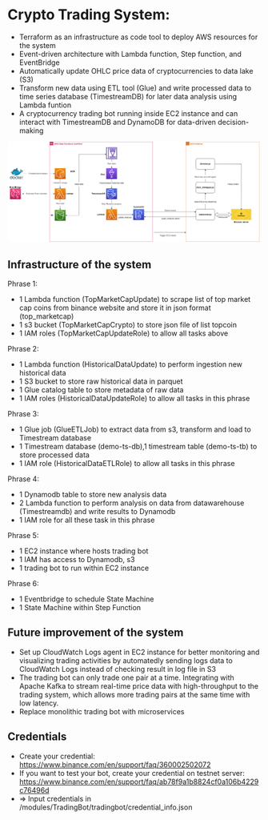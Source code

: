 # Crypto Trading System:
* Terraform as an infrastructure as code tool to deploy AWS resources for the system
* Event-driven architecture with Lambda function, Step function, and  EventBridge
* Automatically update OHLC price data of cryptocurrencies to data lake (S3)
* Transform new data using ETL tool (Glue) and write processed data  to time series database (TimestreamDB)  for later data analysis using Lambda funtion
* A cryptocurrency trading bot running inside EC2 instance and can interact with TimestreamDB and DynamoDB for data-driven decision-making

![Work Flow](AWS_architecture.png)

## Infrastructure of the system
Phrase 1:
* 1 Lambda function (TopMarketCapUpdate) to scrape list of top market cap coins from binance website  and store it in json format (top_marketcap)
* 1 s3 bucket (TopMarketCapCrypto) to store json file of list topcoin 
* 1 IAM roles (TopMarketCapUpdateRole) to allow all tasks above 

Phrase 2:
* 1 Lambda function (HistoricalDataUpdate) to perform ingestion new historical data
* 1 S3 bucket to store raw historical data in  parquet
* 1 Glue catalog table to store metadata of raw data
* 1 IAM roles (HistoricalDataUpdateRole) to allow all tasks in this phrase

Phrase 3:
* 1 Glue job (GlueETLJob) to extract data from s3, transform and load to Timestream database
* 1 Timestream database (demo-ts-db),1 timestream table (demo-ts-tb) to store processed data 
* 1 IAM role (HistoricalDataETLRole) to allow all tasks in this phrase

Phrase 4:
* 1 Dynamodb table to store new analysis data
* 2 Lambda function to  perform analysis on data from datawarehouse (Timestreamdb) and write results to Dynamodb
* 1 IAM role for all these task in this phrase

Phrase 5:
* 1 EC2 instance where hosts trading bot
* 1 IAM has access to Dynamodb, s3
* 1 trading bot to run within EC2 instance

Phrase 6:
* 1 Eventbridge to schedule State Machine
* 1 State Machine within Step Function

## Future improvement of the system
* Set up  CloudWatch Logs agent in EC2 instance for better monitoring and visualizing trading activities  by automatedly sending logs data to CloudWatch Logs instead of checking result in log file in S3 
* The trading bot can only trade one pair at a time. Integrating  with Apache Kafka to stream real-time price data with high-throughput to the trading system, which allows more trading pairs at the same time with low latency.
* Replace monolithic trading bot with microservices 

## Credentials
* Create your credential: https://www.binance.com/en/support/faq/360002502072
* If you want to test your bot, create your credential on testnet server: https://www.binance.com/en/support/faq/ab78f9a1b8824cf0a106b4229c76496d
* => Input credentials in /modules/TradingBot/tradingbot/credential_info.json


